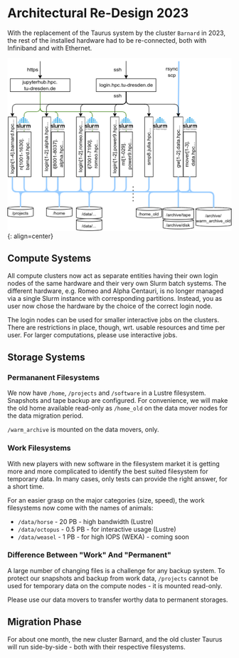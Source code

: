 # Architectural Re-Design 2023

With the replacement of the Taurus system by the cluster `Barnard` in 2023,
the rest of the installed hardware had to be re-connected, both with
Infiniband and with Ethernet.

![Architecture overview 2023](../jobs_and_resources/misc/architecture_2023.png)
{: align=center}

## Compute Systems

All compute clusters now act as separate entities having their own
login nodes of the same hardware and their very own Slurm batch systems. The different hardware,
e.g. Romeo and Alpha Centauri, is no longer managed via a single Slurm instance with
corresponding partitions. Instead, you as user now chose the hardware by the choice of the
correct login node.


The login nodes can be used for smaller interactive jobs on the clusters. There are
restrictions in place, though, wrt. usable resources and time per user. For larger
computations, please use interactive jobs.

## Storage Systems

### Permananent Filesystems

We now have `/home`, `/projects` and `/software` in a Lustre filesystem. Snapshots
and tape backup are configured. For convenience, we will make the old home available
read-only as `/home_old` on the data mover nodes for the data migration period.

`/warm_archive` is mounted on the data movers, only.

### Work Filesystems

With new players with new software in the filesystem market it is getting more and more
complicated to identify the best suited filesystem for temporary data. In many cases,
only tests can provide the right answer, for a short time.

For an easier grasp on the major categories (size, speed), the work filesystems now come
with the names of animals:

* `/data/horse` - 20 PB - high bandwidth (Lustre)
* `/data/octopus` - 0.5 PB - for interactive usage (Lustre)
* `/data/weasel` - 1 PB - for high IOPS (WEKA)  - coming soon

### Difference Between "Work" And "Permanent"

A large number of changing files is a challenge for any backup system. To protect
our snapshots and backup from work data,
`/projects` cannot be used for temporary data on the compute nodes - it is mounted read-only.

Please use our data movers to transfer worthy data to permanent
storages.

## Migration Phase

For about one month, the new cluster Barnard, and the old cluster Taurus
will run side-by-side - both with their respective filesystems.
